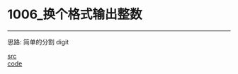 # 1006_换个格式输出整数

---

思路:
简单的分割 digit

[src](https://pintia.cn/problem-sets/994805260223102976/problems/994805318855278592) <br>
[code](code/1006.c) <br>

